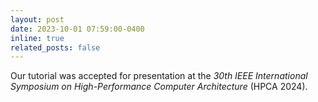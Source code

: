 ```yaml
---
layout: post
date: 2023-10-01 07:59:00-0400
inline: true
related_posts: false
---
```


Our tutorial was accepted for presentation at the _30th IEEE International Symposium on High-Performance Computer Architecture_ (HPCA 2024).
